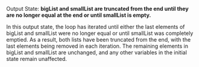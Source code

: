 Output State: **bigList and smallList are truncated from the end until they are no longer equal at the end or until smallList is empty.**

In this output state, the loop has iterated until either the last elements of bigList and smallList were no longer equal or until smallList was completely emptied. As a result, both lists have been truncated from the end, with the last elements being removed in each iteration. The remaining elements in bigList and smallList are unchanged, and any other variables in the initial state remain unaffected.